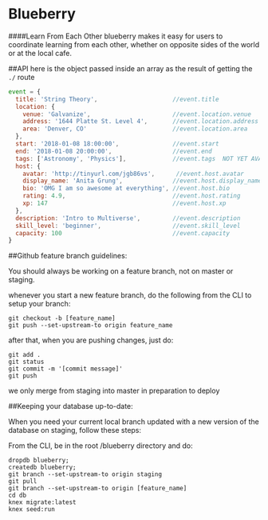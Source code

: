 # Blueberry
####Learn From Each Other
blueberry makes it easy for users to coordinate learning from each other, whether on opposite sides of the world or at the local cafe.

##API
here is the object passed inside an array as the result of getting the `./` route
```js
event = {
  title: 'String Theory',                     //event.title
  location: {
    venue: 'Galvanize',                       //event.location.venue
    address: '1644 Platte St. Level 4',       //event.location.address
    area: 'Denver, CO'                        //event.location.area
  },
  start: '2018-01-08 18:00:00',               //event.start
  end: '2018-01-08 20:00:00',                 //event.end
  tags: ['Astronomy', 'Physics'],             //event.tags  NOT YET AVAILABLE
  host: {
    avatar: 'http://tinyurl.com/jgb86vs',      //event.host.avatar
    display_name: 'Anita Grung',              //event.host.display_name
    bio: 'OMG I am so awesome at everything', //event.host.bio
    rating: 4.9,                              //event.host.rating
    xp: 147                                   //event.host.xp
  },
  description: 'Intro to Multiverse',         //event.description
  skill_level: 'beginner',                    //event.skill_level
  capacity: 100                               //event.capacity
}
```

##Github feature branch guidelines:

You should always be working on a feature branch, not on master or staging.

whenever you start a new feature branch, do the following from the CLI to setup your branch:


```
git checkout -b [feature_name]
git push --set-upstream-to origin feature_name
```

after that, when you are pushing changes, just do:
```
git add .
git status
git commit -m '[commit message]'
git push
```

we only merge from staging into master in preparation to deploy

##Keeping your database up-to-date:

When you need your current local branch updated with a new version of the database on staging, follow these steps:

From the CLI, be in the root /blueberry directory and do:

```
dropdb blueberry;
createdb blueberry;
git branch --set-upstream-to origin staging
git pull
git branch --set-upstream-to origin [feature_name]
cd db
knex migrate:latest
knex seed:run
```
